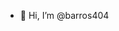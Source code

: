 - 👋 Hi, I’m @barros404

<!---
barros404/barros404 is a ✨ special ✨ repository because its `README.md` (this file) appears on your GitHub profile.
You can click the Preview link to take a look at your changes.
--->
